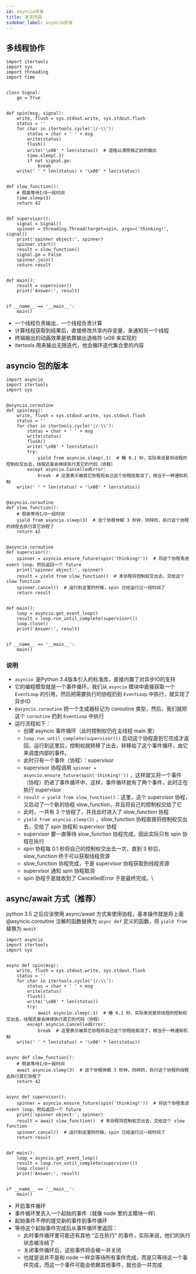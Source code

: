 ```yaml
---
id: asyncio并发
title: 本文内容
sidebar_label: asyncio并发
---
```




## 多线程协作

```
import itertools
import sys
import threading
import time


class Signal:
    go = True


def spin(msg, signal):
    write, flush = sys.stdout.write, sys.stdout.flush
    status = ''
    for char in itertools.cycle('|/-\\'):
        status = char + ' ' + msg
        write(status)
        flush()
        write('\x08' * len(status))  # 退格以清除掉之前的输出
        time.sleep(.1)
        if not signal.go:
            break
    write(' ' * len(status) + '\x08' * len(status))


def slow_function():
    # 假装等待I/O一段时间
    time.sleep(3)
    return 42


def supervisor():
    signal = Signal()
    spinner = threading.Thread(target=spin, args=('thinking!', signal))
    print('spinner object:', spinner)
    spinner.start()
    result = slow_function()
    signal.go = False
    spinner.join()
    return result


def main():
    result = supervisor()
    print('Answer:', result)


if __name__ == '__main__':
    main()

```

- 一个线程负责输出，一个线程负责计算
- 计算线程获取到结果后，直接修改共享内存变量，来通知另一个线程
- 终端输出的动画效果是依靠输出退格符 \x08 来实现的
- itertools 用来输出无限迭代，他会循环迭代集合里的内容



## asyncio 包的版本

```
import asyncio
import itertools
import sys


@asyncio.coroutine
def spin(msg):
    write, flush = sys.stdout.write, sys.stdout.flush
    status = ''
    for char in itertools.cycle('|/-\\'):
        status = char + ' ' + msg
        write(status)
        flush()
        write('\x08' * len(status))
        try:
            yield from asyncio.sleep(.1)  # 睡 0.1 秒，实际来说是将线程的控制权交出去，线程还是会继续执行其它的代码（协程）
        except asyncio.CancelledError:
            break  # 这里表示被其它协程将自己这个协程给取消了，相当于一种通知机制
    write(' ' * len(status) + '\x08' * len(status))


@asyncio.coroutine
def slow_function():
    # 假装等待I/O一段时间
    yield from asyncio.sleep(3)  # 这个协程休眠 3 秒钟，同样的，执行这个协程的线程去执行其它协程了
    return 42


@asyncio.coroutine
def supervisor():
    spinner = asyncio.ensure_future(spin('thinking!'))  # 将这个协程丢进 event loop，然后返回一个 future
    print('spinner object:', spinner)
    result = yield from slow_function()  # 本协程将控制权交出去，交给这个 slow function
    spinner.cancel()  # 运行到这里的时候，spin 已经运行过一段时间了
    return result


def main():
    loop = asyncio.get_event_loop()
    result = loop.run_until_complete(supervisor())
    loop.close()
    print('Answer:', result)


if __name__ == '__main__':
    main()

```

### 说明

- `asyncio `是Python 3.4版本引入的标准库，直接内置了对异步IO的支持
- 它的编程模型就是一个事件循环。我们从 `asyncio` 模块中直接获取一个 `EventLoop` 的引用，然后把需要执行的协程扔到 `EventLoop` 中执行，就实现了异步IO
- `@asyncio.coroutine` 把一个生成器标记为 coroutine 类型，然后，我们就把这个 `coroutine` 扔到 `EventLoop` 中执行
- 运行流程如下：
  - 创建 asyncio 事件循环（此时控制权仍在主线程 main 里）
  - `loop.run_until_complete(supervisor())` 启动这个协程直到它完成才返回，运行到这里后，控制权就转移了出去，转移给了这个事件循环，由它来调度内部的事件。
  - 此时只有一个事件（协程）：supervisor
  - supervisor 协程调用 `spinner = asyncio.ensure_future(spin('thinking!'))` ，这样就又将一个事件（协程）扔进了事件循环中，这样，事件循环就有了两个事件，此时正在执行 supervisor
  - `result = yield from slow_function()`：这里，这个 supervisor 协程，又启动了一个新的协程 slow_function，并且将自己的控制权交给了它
  - 此时，一共有 3 个协程了，并且此时进入了 slow_function 协程
  - `yield from asyncio.sleep(3)` ，slow_function 协程直接将控制权交出去，交给了 spin 协程和 supervisor 协程
  - supervisor 要一直等待 slow_function 协程完成，因此实际只有 spin 协程在执行
  - spin 协程每 0.1 秒将自己的控制权交出去一次，直到 3 秒后，slow_function 终于可以获取线程资源
  - slow_function 协程完成，于是 supervisor 协程获取到线程资源
  - supervisor 通知 spin 协程取消
  - spin 协程于是就收到了 CancelledError 于是最终完成。\





## async/await 方式（推荐）

python 3.5 之后应该使用 async/await 方式来使用协程，基本操作就是将上面 @asyncio.coroutine 注解的函数替换为 `async def` 定义的函数，将 `yield from` 替换为 `await`

```
import asyncio
import itertools
import sys


async def spin(msg):
    write, flush = sys.stdout.write, sys.stdout.flush
    status = ''
    for char in itertools.cycle('|/-\\'):
        status = char + ' ' + msg
        write(status)
        flush()
        write('\x08' * len(status))
        try:
            await asyncio.sleep(.1)  # 睡 0.1 秒，实际来说是将线程的控制权交出去，线程还是会继续执行其它的代码（协程）
        except asyncio.CancelledError:
            break  # 这里表示被其它协程将自己这个协程给取消了，相当于一种通知机制
    write(' ' * len(status) + '\x08' * len(status))


async def slow_function():
    # 假装等待I/O一段时间
    await asyncio.sleep(3)  # 这个协程休眠 3 秒钟，同样的，执行这个协程的线程去执行其它协程了
    return 42


async def supervisor():
    spinner = asyncio.ensure_future(spin('thinking!'))  # 将这个协程丢进 event loop，然后返回一个 future
    print('spinner object:', spinner)
    result = await slow_function()  # 本协程将控制权交出去，交给这个 slow function
    spinner.cancel()  # 运行到这里的时候，spin 已经运行过一段时间了
    return result


def main():
    loop = asyncio.get_event_loop()
    result = loop.run_until_complete(supervisor())
    loop.close()
    print('Answer:', result)


if __name__ == '__main__':
    main()

```

- 开启事件循环
- 事件循环里丢入一个起始的事件（就像 node 里的主模块一样）
- 起始事件不停的提交新的事件到事件循环
- 等待这个起始事件完成后从事件循环里返回：
  - 此时事件循环里可能还有其他 “正在执行” 的事件，实际来说，他们的执行状态被冻结了
  - 关闭事件循环后，这些事件将会被一并关闭
  - 也就是说并不是和 node 一样会等待所有事件完成，而是只等待这一个事件完成，而这一个事件可能会依赖其他事件，就也会一并完成



